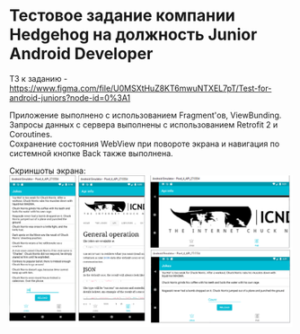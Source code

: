 # Тестовое задание компании Hedgehog на должность Junior Android Developer 
ТЗ к заданию - https://www.figma.com/file/U0MSXtHuZ8KT6mwuNTXEL7pT/Test-for-android-juniors?node-id=0%3A1     

Приложение выполнено с использованием Fragment'ов, ViewBunding. Запросы данных с сервера выполнены с использованием Retrofit 2 и Coroutines.    
Сохранение состояния WebView при повороте экрана и навигация по системной кнопке Back также выполнена.

Скриншоты экрана: ![alt text](https://github.com/golevArtemOhta/TestAppForHedgehog/blob/master/TestAppForHedgehogScreenshots.png?raw=true)


